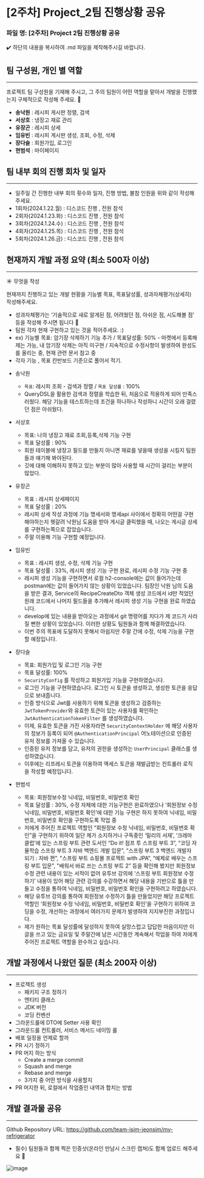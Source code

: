 # [2주차] Project_2팀 진행상황 공유

### 파일 명: [2주차] Project 2팀 진행상황 공유

<aside>
✔️ 하단의 내용을 복사하여 .md 파일을 제작해주시길 바랍니다.

</aside>

## 팀 구성원, 개인 별 역할

---

프로젝트 팀 구성원을 기재해 주시고, 그 주의 팀원이 어떤 역할을 맡아서 개발을 진행했는지 구체적으로 작성해 주세요. 🙂 

- **송낙원** : 레시피 게시판 정렬, 검색
- **서상호** : 냉장고 재료 관리
- **유장곤** : 레시피 상세
- **임유빈** : 레시피 게시판 생성, 조회, 수정, 삭제
- **장다슬** : 회원가입, 로그인
- **현범석** : 마이페이지

## 팀 내부 회의 진행 회차 및 일자

---

- 일주일 간 진행한 내부 회의 횟수와 일자, 진행 방법, 불참 인원을 위와 같이 작성해 주세요.
- 1회차(2024.1.22.월) : 디스코드 진행 , 전원 참석
- 2회차(2024.1.23.화) : 디스코드 진행 , 전원 참석
- 3회차(2024.1.24.수) : 디스코드 진행 , 전원 참석
- 4회차(2024.1.25.목) : 디스코드 진행 , 전원 참석
- 5회차(2024.1.26.금) : 디스코드 진행 , 전원 참석

## 현재까지 개발 과정 요약 (최소 500자 이상)

---

<aside>
☀️ 무엇을 작성

현재까지 진행하고 있는 개발 현황을 기능별 목표, 목표달성률, 성과자체평가(상세히) 작성해주세요.

- 성과자체평가는 ‘기술적으로 새로 알게된 점, 어려웠던 점, 아쉬운 점, 시도해볼 점' 등을 작성해 주시면 됩니다 🙂
- 팀원 각자 현재 구현하고 있는 것을 적어주세요. :)
- ex) 기능별 목표: 암기장 삭제하기 기능 추가 / 목표달성률: 50% - 마켓에서 등록해제는 가능, 내 암기장 삭제는 아직 미구현 / 지속적으로 수정사항이 발생하여 완성도를 올리는 중, 현재 관련 문서 참고 중
- 각자 기능 , 목표 칸반보드 기준으로 풀어서 적기.
</aside>

- 송낙원
    - `목표`: 레시피 조회 - 검색과 정렬 / `목표 달성률` : 100%
    - QueryDSL을 활용한 검색과 정렬을 학습한 뒤, 처음으로 적용하게 되어 만족스러웠다.
    해당 기능을 테스트하는데 조건을 하나하나 작성하니 시간이 오래 걸렸던 점은 아쉬웠다.
    
- 서상호
    - 목표: 나의 냉장고 재료 조회,등록,삭제 기능 구현
    - 목표 달성률 : 90%
    - 회원 테이블에 냉장고 필드를 만들지 아니면 재료를 넣을때 생성을 시킬지 팀원들과 얘기해 봐야된다.
    - 깃에 대해 이해하지 못하고 있는 부분이 많아 사용할 때 시간이 걸리는 부분이 많았다.

- 유장곤
    - 목표 : 레시피 상세페이지
    - 목표 달성률 : 20%
    - 레시피 상세 작성 과정에 기능 명세서와 명세api 사이에서 정확히 어떤걸 구현해야하는지 헷갈려 낙원님 도움을 받아 게시글 클릭했을 때, 나오는 게시글 상세를 구현하는쪽으로 잡았습니다.
    - 주말 이용해 기능 구현할 예정입니다.

  

- 임유빈
    - 목표 : 레시피 생성, 수정, 삭제 기능 구현
    - 목표 달성률 : 33%, 레시피 생성 기능 구현 완료, 레시피 수정 기능 구현 중
    - 레시피 생성 기능을 구현하면서 로컬 h2-console에는 값이 들어가는데 postman에는 값이 들어가지 않는 상황이 있었습니다. 팀장인 낙원 님의 도움을 받은 결과, Service의 RecipeCreateDto 객체 생성 코드에서 id만 적었던 원래 코드에서 나머지 필드들을 추가해서 레시피 생성 기능 구현을 완료 하였습니다.
    - develop에 있는 내용을 받아오는 과정에서 git 명령어를 치다가 제 코드가 사라질 뻔한 상황이 있었습니다. 이러한 상황도 팀원들과 함께 해결하였습니다.
    - 이번 주의 목표에 도달하지 못해서 아쉽지만 주말 간에 수정, 삭제 기능을 구현할 예정입니다.

- 장다슬
    - 목표: 회원가입 및 로그인 기능 구현
    - 목표 달성률: 100%
    - `SecurityConfig` 를 작성하고 회원가입 기능을 구현하였습니다.
    - 로그인 기능을 구현하였습니다. 로그인 시 토큰을 생성하고, 생성한 토큰을 응답으로 보내줍니다.
    - 인증 방식으로 Jwt를 사용하기 위해 토큰을 생성하고 검증하는 `JwtTokenProvider`와 유효한 토큰이 있는 사용자를 확인하는 `JwtAuthenticationTokenFilter` 를 생성하였습니다.
    - 이제, 유효한 토큰을 가진 사용자라면 `SecurityContextHolder` 에 해당 사용자의 정보가 등록이 되어 `@AuthenticationPrincipal` 어노테이션으로 인증된 유저 정보를 가져올 수 있습니다.
    - 인증된 유저 정보를 담고, 유저의 권한을 생성하는 `UserPrincipal` 클래스를 생성하였습니다.
    - 이후에는 리프레시 토큰을 이용하여 액세스 토큰을 재발급받는 컨트롤러 로직을 작성할 예정입니다.
    
- 현범석
    - 목표: 회원정보수정 닉네임, 비밀번호, 비밀번호 확인
    - 목표 달성률 :  30%, 수정 자체에 대한 기능구현은 완료하였으나 ‘회원정보 수정 닉네임, 비밀번호, 비밀번호 확인’에 대한 기능 구현은 하지 못하여 닉네임, 비밀번호, 비밀번호 확인을 구현하도록 작업 중
    - 저에게 주어진 프로젝트 역할인 “회원정보 수정 닉네임, 비밀번호, 비밀번호 확인”을 구현하기 위하여 일단 제가 소지하거나 구독중인 ‘밀리의 서재’, ‘크레마 클럽’에 있는 스프링 부트 관련 도서인 “Do it! 점프 투 스프링 부트 3”, “코딩 자율학습 스프링 부트 3 자바 백엔드 개발 입문”, “스프링 부트 3 백엔드 개발자 되기 : 자바 편”, "스프링 부트 쇼핑몰 프로젝트 with JPA”, “예제로 배우는 스프링 부트 입문”, "배워서 바로 쓰는 스프링 부트 2” 등을 확인해 봤지만 회원정보수정 관련 내용이 있는 서적이 없어 유투브 강의에 ‘스프링 부트 회원정보 수정하기’ 내용이 있어 해당 관련 강의를 수강하면서 해당 내용을 기반으로 틀을 만들고 수정을 통하여 닉네임, 비밀번호, 비밀번호 확인을 구현하려고 하였습니다.
    - 해당 유투브 강의를 통하여 회원정보 수정하기 틀을 만들었지만 해당 프로젝트 역할인 ‘회원정보 수정 닉네임, 비밀번호, 비밀번호 확인’을 구현하기 위하여 코딩을 수정, 개선하는 과정에서 여러가지 문제가 발생하여 지지부진한 과정입니다.
    - 제가 원하는 목표 달성률에 달성하지 못하여 실망스럽고 답답한 마음이지만 이 글을 쓰고 있는 금요일 및 주말간에 남은 시간동안 계속해서 작업을 하여 저에게 주어진 프로젝트 역할을 완수하고 싶습니다.

## 개발 과정에서 나왔던 질문 (최소 200자 이상)

---

- 프로젝트 생성
    - 패키지 구조 정하기
    - 엔티티 클래스
    - JDK 버전
    - 코딩 컨벤션
- 그라운드룰에 DTO에 Setter 사용 확인
- 그라운드룰 컨트롤러, 서비스 메서드 네이밍 룰
- 배포 일정을 언제로 할까
- PR 시기 정하기
- PR 머지 하는 방식
    - Create a merge commit
    - Squash and merge
    - Rebase and merge
    - 3가지 중 어떤 방식을 사용할지
- PR 머지한 뒤, 로컬에서 작업중인 내역과 합치는 방법

## 개발 결과물 공유

---

Github Repository URL: https://github.com/team-isim-jeonsim/my-refrigerator

- 필수) 팀원들과 함께 찍은 인증샷(온라인 만남시 스크린 캡쳐)도 함께 업로드 해주세요 🙂

![image](https://github.com/team-isim-jeonsim/naeng-cipe-be/assets/149384249/cad4fab6-79b1-4f51-8053-b0f4ae55b5ae)